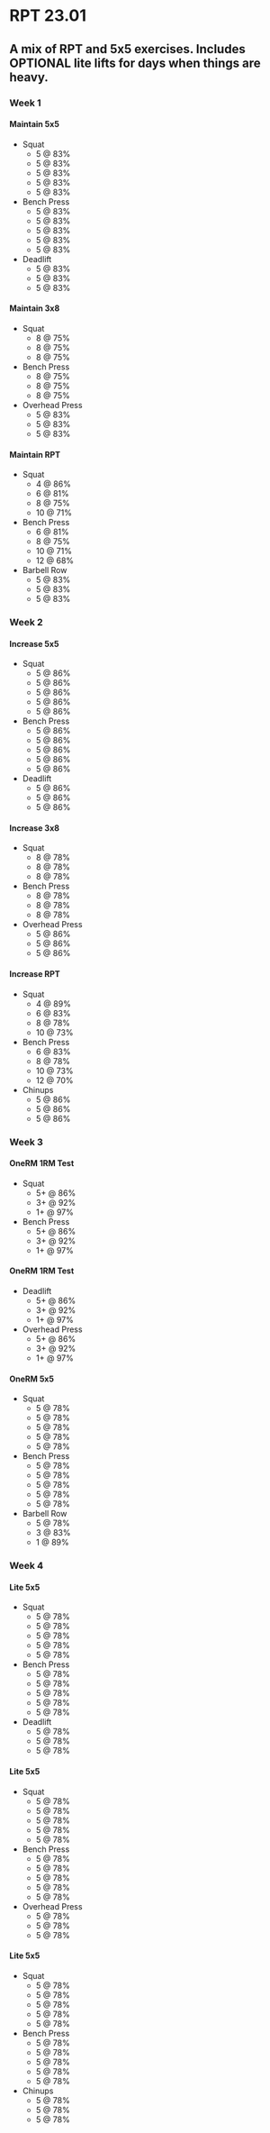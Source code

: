 # RPT 23.01

## A mix of RPT and 5x5 exercises. Includes OPTIONAL lite lifts for days when things are heavy.

### Week 1

#### Maintain 5x5

* Squat
  * 5 @ 83%
  * 5 @ 83%
  * 5 @ 83%
  * 5 @ 83%
  * 5 @ 83%
* Bench Press
  * 5 @ 83%
  * 5 @ 83%
  * 5 @ 83%
  * 5 @ 83%
  * 5 @ 83%
* Deadlift
  * 5 @ 83%
  * 5 @ 83%
  * 5 @ 83%

#### Maintain 3x8

* Squat
  * 8 @ 75%
  * 8 @ 75%
  * 8 @ 75%
* Bench Press
  * 8 @ 75%
  * 8 @ 75%
  * 8 @ 75%
* Overhead Press
  * 5 @ 83%
  * 5 @ 83%
  * 5 @ 83%

#### Maintain RPT

* Squat
  * 4 @ 86%
  * 6 @ 81%
  * 8 @ 75%
  * 10 @ 71%
* Bench Press
  * 6 @ 81%
  * 8 @ 75%
  * 10 @ 71%
  * 12 @ 68%
* Barbell Row
  * 5 @ 83%
  * 5 @ 83%
  * 5 @ 83%

### Week 2

#### Increase 5x5

* Squat
  * 5 @ 86%
  * 5 @ 86%
  * 5 @ 86%
  * 5 @ 86%
  * 5 @ 86%
* Bench Press
  * 5 @ 86%
  * 5 @ 86%
  * 5 @ 86%
  * 5 @ 86%
  * 5 @ 86%
* Deadlift
  * 5 @ 86%
  * 5 @ 86%
  * 5 @ 86%

#### Increase 3x8

* Squat
  * 8 @ 78%
  * 8 @ 78%
  * 8 @ 78%
* Bench Press
  * 8 @ 78%
  * 8 @ 78%
  * 8 @ 78%
* Overhead Press
  * 5 @ 86%
  * 5 @ 86%
  * 5 @ 86%

#### Increase RPT

* Squat
  * 4 @ 89%
  * 6 @ 83%
  * 8 @ 78%
  * 10 @ 73%
* Bench Press
  * 6 @ 83%
  * 8 @ 78%
  * 10 @ 73%
  * 12 @ 70%
* Chinups
  * 5 @ 86%
  * 5 @ 86%
  * 5 @ 86%

### Week 3

#### OneRM 1RM Test

* Squat
  * 5+ @ 86%
  * 3+ @ 92%
  * 1+ @ 97%
* Bench Press
  * 5+ @ 86%
  * 3+ @ 92%
  * 1+ @ 97%

#### OneRM 1RM Test

* Deadlift
  * 5+ @ 86%
  * 3+ @ 92%
  * 1+ @ 97%
* Overhead Press
  * 5+ @ 86%
  * 3+ @ 92%
  * 1+ @ 97%

#### OneRM 5x5

* Squat
  * 5 @ 78%
  * 5 @ 78%
  * 5 @ 78%
  * 5 @ 78%
  * 5 @ 78%
* Bench Press
  * 5 @ 78%
  * 5 @ 78%
  * 5 @ 78%
  * 5 @ 78%
  * 5 @ 78%
* Barbell Row
  * 5 @ 78%
  * 3 @ 83%
  * 1 @ 89%

### Week 4

#### Lite 5x5

* Squat
  * 5 @ 78%
  * 5 @ 78%
  * 5 @ 78%
  * 5 @ 78%
  * 5 @ 78%
* Bench Press
  * 5 @ 78%
  * 5 @ 78%
  * 5 @ 78%
  * 5 @ 78%
  * 5 @ 78%
* Deadlift
  * 5 @ 78%
  * 5 @ 78%
  * 5 @ 78%

#### Lite 5x5

* Squat
  * 5 @ 78%
  * 5 @ 78%
  * 5 @ 78%
  * 5 @ 78%
  * 5 @ 78%
* Bench Press
  * 5 @ 78%
  * 5 @ 78%
  * 5 @ 78%
  * 5 @ 78%
  * 5 @ 78%
* Overhead Press
  * 5 @ 78%
  * 5 @ 78%
  * 5 @ 78%

#### Lite 5x5

* Squat
  * 5 @ 78%
  * 5 @ 78%
  * 5 @ 78%
  * 5 @ 78%
  * 5 @ 78%
* Bench Press
  * 5 @ 78%
  * 5 @ 78%
  * 5 @ 78%
  * 5 @ 78%
  * 5 @ 78%
* Chinups
  * 5 @ 78%
  * 5 @ 78%
  * 5 @ 78%

